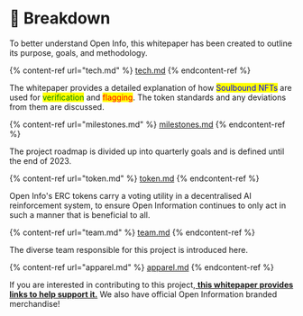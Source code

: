 # 📑 Breakdown

To better understand Open Info, this whitepaper has been created to outline its purpose, goals, and methodology. &#x20;

{% content-ref url="tech.md" %}
[tech.md](tech.md)
{% endcontent-ref %}

The whitepaper provides a detailed explanation of how <mark style="color:blue;">Soulbound NFTs</mark> are used for <mark style="color:green;">verification</mark> and <mark style="color:red;">flagging</mark>. The token standards and any deviations from them are discussed.

{% content-ref url="milestones.md" %}
[milestones.md](milestones.md)
{% endcontent-ref %}

The project roadmap is divided up into quarterly goals and is defined until the end of 2023.

{% content-ref url="token.md" %}
[token.md](token.md)
{% endcontent-ref %}

Open Info's ERC tokens carry a voting utility in a decentralised AI reinforcement system, to ensure Open Information continues to only act in such a manner that is beneficial to all.

{% content-ref url="team.md" %}
[team.md](team.md)
{% endcontent-ref %}

The diverse team responsible for this project is introduced here.

{% content-ref url="apparel.md" %}
[apparel.md](apparel.md)
{% endcontent-ref %}

If you are interested in contributing to this project,[ **this whitepaper provides links to help support it.**](broken-reference) We also have official Open Information branded merchandise!
